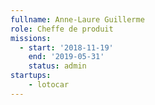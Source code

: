 ```yaml
---
fullname: Anne-Laure Guillerme
role: Cheffe de produit
missions:
  - start: '2018-11-19'
    end: '2019-05-31'
    status: admin
startups:
    - lotocar
---
```

